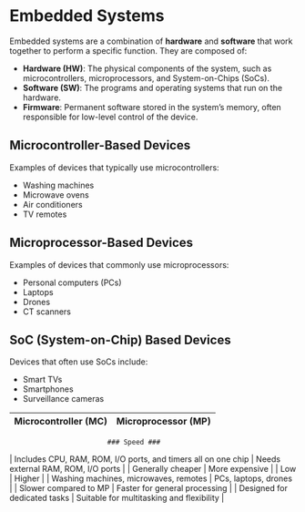 # Embedded Systems

Embedded systems are a combination of **hardware** and **software** that work together to perform a specific function. They are composed of:

- **Hardware (HW)**: The physical components of the system, such as microcontrollers, microprocessors, and System-on-Chips (SoCs).
- **Software (SW)**: The programs and operating systems that run on the hardware.
- **Firmware**: Permanent software stored in the system’s memory, often responsible for low-level control of the device.

## Microcontroller-Based Devices

Examples of devices that typically use microcontrollers:

- Washing machines  
- Microwave ovens  
- Air conditioners  
- TV remotes

## Microprocessor-Based Devices

Examples of devices that commonly use microprocessors:

- Personal computers (PCs)  
- Laptops  
- Drones  
- CT scanners

## SoC (System-on-Chip) Based Devices

Devices that often use SoCs include:

- Smart TVs  
- Smartphones  
- Surveillance cameras


| Microcontroller (MC)                      | Microprocessor (MP)                     |
|-------------------------------------------|-----------------------------------------|
                            ### Speed ###                                
| Includes CPU, RAM, ROM, I/O ports, and timers all on one chip | Needs external RAM, ROM, I/O ports      |
| Generally cheaper                         | More expensive                          |
| Low                                       | Higher                                  |
| Washing machines, microwaves, remotes     | PCs, laptops, drones                    |
| Slower compared to MP                     | Faster for general processing           |
| Designed for dedicated tasks              | Suitable for multitasking and flexibility |
